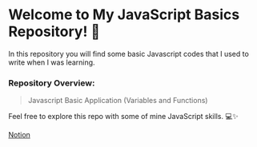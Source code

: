 # Welcome to My JavaScript Basics Repository! 💛

In this repository you will find some basic Javascript codes that I used to write when I was learning.

### Repository Overview:
> Javascript Basic Application (Variables and Functions)

Feel free to explore this repo with some of mine JavaScript skills. 💻✨

[Notion](https://sunamray.notion.site/Javascript-Basics-fc59a635403f48698c9a76395d7c6022)

